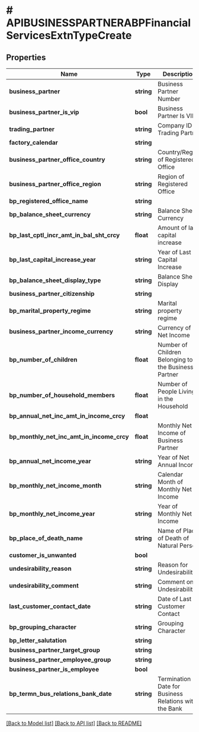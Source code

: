 # # APIBUSINESSPARTNERABPFinancialServicesExtnTypeCreate

## Properties

Name | Type | Description | Notes
------------ | ------------- | ------------- | -------------
**business_partner** | **string** | Business Partner Number |
**business_partner_is_vip** | **bool** | Business Partner Is VIP | [optional]
**trading_partner** | **string** | Company ID of Trading Partner | [optional]
**factory_calendar** | **string** |  | [optional]
**business_partner_office_country** | **string** | Country/Region of Registered Office | [optional]
**business_partner_office_region** | **string** | Region of Registered Office | [optional]
**bp_registered_office_name** | **string** |  | [optional]
**bp_balance_sheet_currency** | **string** | Balance Sheet Currency | [optional]
**bp_last_cptl_incr_amt_in_bal_sht_crcy** | **float** | Amount of last capital increase | [optional]
**bp_last_capital_increase_year** | **string** | Year of Last Capital Increase | [optional]
**bp_balance_sheet_display_type** | **string** | Balance Sheet Display | [optional]
**business_partner_citizenship** | **string** |  | [optional]
**bp_marital_property_regime** | **string** | Marital property regime | [optional]
**business_partner_income_currency** | **string** | Currency of Net Income | [optional]
**bp_number_of_children** | **float** | Number of Children Belonging to the Business Partner | [optional]
**bp_number_of_household_members** | **float** | Number of People Living in the Household | [optional]
**bp_annual_net_inc_amt_in_income_crcy** | **float** |  | [optional]
**bp_monthly_net_inc_amt_in_income_crcy** | **float** | Monthly Net Income of Business Partner | [optional]
**bp_annual_net_income_year** | **string** | Year of Net Annual Income | [optional]
**bp_monthly_net_income_month** | **string** | Calendar Month of Monthly Net Income | [optional]
**bp_monthly_net_income_year** | **string** | Year of Monthly Net Income | [optional]
**bp_place_of_death_name** | **string** | Name of Place of Death of Natural Person | [optional]
**customer_is_unwanted** | **bool** |  | [optional]
**undesirability_reason** | **string** | Reason for Undesirability | [optional]
**undesirability_comment** | **string** | Comment on Undesirability | [optional]
**last_customer_contact_date** | **string** | Date of Last Customer Contact | [optional]
**bp_grouping_character** | **string** | Grouping Character | [optional]
**bp_letter_salutation** | **string** |  | [optional]
**business_partner_target_group** | **string** |  | [optional]
**business_partner_employee_group** | **string** |  | [optional]
**business_partner_is_employee** | **bool** |  | [optional]
**bp_termn_bus_relations_bank_date** | **string** | Termination Date for Business Relations with the Bank | [optional]

[[Back to Model list]](../../README.md#models) [[Back to API list]](../../README.md#endpoints) [[Back to README]](../../README.md)
